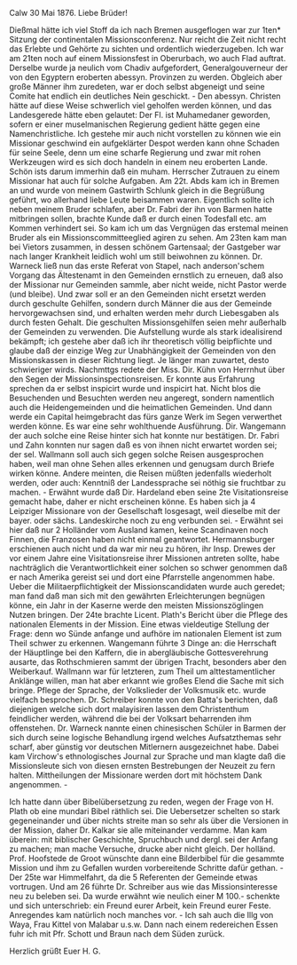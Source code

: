  Calw 30 Mai 1876.
Liebe Brüder!

Dießmal hätte ich viel Stoff da ich nach Bremen ausgeflogen war zur 1ten* Sitzung der continentalen Missionsconferenz. Nur reicht die Zeit nicht recht das Erlebte und Gehörte zu sichten und ordentlich wiederzugeben. 
Ich war am 21ten noch auf einem Missionsfest in Oberurbach, wo auch Flad auftrat. Derselbe wurde ja neulich vom Chadiv aufgefordert, Generalgouverneur der von den Egyptern eroberten abessyn. Provinzen zu werden. Obgleich aber große Männer ihm zuredeten, war er doch selbst abgeneigt und seine Comite hat endlich ein deutliches Nein geschickt. - Den abessyn. Christen hätte auf diese Weise schwerlich viel geholfen werden können, und das Landesgerede hätte eben gelautet: Der Fl. ist Muhamedaner geworden, sofern er einer muselmanischen Regierung gedient hätte gegen eine Namenchristliche. Ich gestehe mir auch nicht vorstellen zu können wie ein Missionar geschwind ein aufgeklärter Despot werden kann ohne Schaden für seine Seele, denn um eine scharfe Regierung und zwar mit rohen Werkzeugen wird es sich doch handeln in einem neu eroberten Lande. Schön ists darum immerhin daß ein muham. Herrscher Zutrauen zu einem Missionar hat auch für solche Aufgaben. 
Am 22t. Abds kam ich in Bremen an und wurde von meinem Gastwirth Schlunk gleich in die Begrüßung geführt, wo allerhand liebe Leute beisammen waren. Eigentlich sollte ich neben meinem Bruder schlafen, aber Dr. Fabri der ihn von Barmen hatte mitbringen sollen, brachte Kunde daß er durch einen Todesfall etc. am Kommen verhindert sei. So kam ich um das Vergnügen das erstemal meinen Bruder als ein Missionscommitteeglied agiren zu sehen. 
Am 23ten kam man bei Vietors zusammen, in dessen schönem Gartensaal; der Gastgeber war nach langer Krankheit leidlich wohl um still beiwohnen zu können. Dr. Warneck ließ nun das erste Referat von Stapel, nach anderson'schem Vorgang das Ältestenamt in den Gemeinden ernstlich zu erneuen, daß also der Missionar nur Gemeinden sammle, aber nicht weide, nicht Pastor werde (und bleibe). Und zwar soll er an den Gemeinden nicht ersetzt werden durch geschulte Gehilfen, sondern durch Männer die aus der Gemeinde hervorgewachsen sind, und erhalten werden mehr durch Liebesgaben als durch festen Gehalt. Die geschulten Missionsgehilfen seien mehr außerhalb der Gemeinden zu verwenden. Die Aufstellung wurde als stark idealisirend bekämpft; ich gestehe aber daß ich ihr theoretisch völlig beipflichte und glaube daß der einzige Weg zur Unabhängigkeit der Gemeinden von den Missionskassen in dieser Richtung liegt. Je länger man zuwartet, desto schwieriger wirds. 
Nachmttgs redete der Miss. Dir. Kühn von Herrnhut über den Segen der Missionsinspectionsreisen. Er konnte aus Erfahrung sprechen da er selbst inspicirt wurde und inspicirt hat. Nicht blos die Besuchenden und Besuchten werden neu angeregt, sondern namentlich auch die Heidengemeinden und die heimatlichen Gemeinden. Und dann werde ein Capital heimgebracht das fürs ganze Werk im Segen verwerthet werden könne. Es war eine sehr wohlthuende Ausführung. Dir. Wangemann der auch solche eine Reise hinter sich hat konnte nur bestätigen. Dr. Fabri und Zahn konnten nur sagen daß es von ihnen nicht erwartet worden sei; der sel. Wallmann soll auch sich gegen solche Reisen ausgesprochen haben, weil man ohne Sehen alles erkennen und genugsam durch Briefe wirken könne. Andere meinten, die Reisen müßten jedenfalls wiederholt werden, oder auch: Kenntniß der Landessprache sei nöthig sie fruchtbar zu machen. - Erwähnt wurde daß Dir. Hardeland eben seine 2te Visitationsreise gemacht habe, daher er nicht erscheinen könne. Es haben sich ja 4 Leipziger Missionare von der Gesellschaft losgesagt, weil dieselbe mit der bayer. oder sächs. Landeskirche noch zu eng verbunden sei. - Erwähnt sei hier daß nur 2 Holländer vom Ausland kamen, keine Scandinaven noch Finnen, die Franzosen haben nicht einmal geantwortet. Hermannsburger erschienen auch nicht und da war mir neu zu hören, ihr Insp. Drewes der vor einem Jahre eine Visitationsreise ihrer Missionen antreten sollte, habe nachträglich die Verantwortlichkeit einer solchen so schwer genommen daß er nach Amerika gereist sei und dort eine Pfarrstelle angenommen habe. 
Ueber die Militaerpflichtigkeit der Missionscandidaten wurde auch geredet; man fand daß man sich mit den gewährten Erleichterungen begnügen könne, ein Jahr in der Kaserne werde den meisten Missionszöglingen Nutzen bringen. 
Der 24te brachte Licent. Plath's Bericht über die Pflege des nationalen Elements in der Mission. Eine etwas vieldeutige Stellung der Frage: denn wo Sünde anfange und aufhöre im nationalen Element ist zum Theil schwer zu erkennen. Wangemann führte 3 Dinge an: die Herrschaft der Häuptlinge bei den Kaffern, die in abergläubische Gottesverehrung ausarte, das Rothschmieren sammt der übrigen Tracht, besonders aber den Weiberkauf. Wallmann war für letzteren, zum Theil um alttestamentlicher Anklänge willen, man hat aber erkannt wie großes Elend die Sache mit sich bringe. Pflege der Sprache, der Volkslieder der Volksmusik etc. wurde vielfach besprochen. Dr. Schreiber konnte von den Batta's berichten, daß diejenigen welche sich dort malayisiren lassen dem Christenthum feindlicher werden, während die bei der Volksart beharrenden ihm offenstehen. Dr. Warneck nannte einen chinesischen Schüler in Barmen der sich durch seine logische Behandlung irgend welches Aufsatzthemas sehr scharf, aber günstig vor deutschen Mitlernern ausgezeichnet habe. Dabei kam Virchow's ethnologisches Journal zur Sprache und man klagte daß die Missionsleute sich von diesen ernsten Bestrebungen der Neuzeit zu fern halten. Mittheilungen der Missionare werden dort mit höchstem Dank angenommen. -

Ich hatte dann über Bibelübersetzung zu reden, wegen der Frage von H. Plath ob eine mundari Bibel räthlich sei. Die Uebersetzer schelten so stark gegeneinander und über nichts streite man so sehr als über die Versionen in der Mission, daher Dr. Kalkar sie alle miteinander verdamme. Man kam überein: mit biblischer Geschichte, Spruchbuch und dergl. sei der Anfang zu machen; man mache Versuche, drucke aber nicht gleich. Der holländ. Prof. Hoofstede de Groot wünschte dann eine Bilderbibel für die gesammte Mission und ihm zu Gefallen wurden vorbereitende Schritte dafür gethan. - Der 25te war Himmelfahrt, da die 5 Referenten der Gemeinde etwas vortrugen. Und am 26 führte Dr. Schreiber aus wie das Missionsinteresse neu zu beleben sei. Da wurde erwähnt wie neulich einer M 100.- schenkte und sich unterschrieb: ein Freund eurer Arbeit, kein Freund eurer Feste. Anregendes kam natürlich noch manches vor. - Ich sah auch die Illg von Waya, Frau Kittel von Malabar u.s.w. Dann nach einem redereichen Essen fuhr ich mit Pfr. Schott und Braun nach dem Süden zurück.

 Herzlich grüßt
 Euer H. G.
